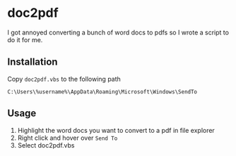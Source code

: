 # doc2pdf
I got annoyed converting a bunch of word docs to pdfs so I wrote a script to do it for me.

## Installation
Copy `doc2pdf.vbs` to the following path
```
C:\Users\%username%\AppData\Roaming\Microsoft\Windows\SendTo
```
## Usage
1. Highlight the word docs you want to convert to a pdf in file explorer
2. Right click and hover over `Send To`
3. Select doc2pdf.vbs

